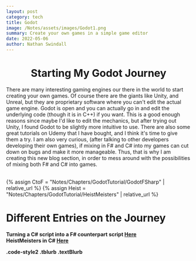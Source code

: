 ```yaml
---
layout: post
category: tech
title: Godot
image: /Notes/assets/images/Godot1.png
summary: Create your own games in a simple game editor
date: 2022-05-06
author: Nathan Swindall
---
```


<link rel="stylesheet" href="/blog-tech/assets/markdown.css">


<div class="textBlurb">

<h1 style="text-align: center"><strong>Starting My Godot Journey</strong></h1>
There are many interesting gaming engines our there in the world to start creating your own games. Of course there are the giants like Unity, and Unreal, but they are proprietary software where you can't edit the actual game engine. Godot is open and you can actually go in and edit the underlying code (though it is in C++) if you want. This is a good enough reasons since maybe I'd like to edit the mechanics, but after trying out Unity, I found Godot to be slightly more intuitive to use. There are also some great tutorials on Udemy that I have bought, and I think it's time to give them a try. I am also very curious, (after talking to other developers developing their own games), if mixing in F# and C# into my games can cut down on bugs and make it more manageable. Thus, that is why I am creating this new blog section, in order to mess around with the possibilities of mixing both F# and C# into games.
</div><br/>

{% assign CtoF = "Notes/Chapters/GodotTutorial/GodotFSharp" | relative_url %} 
{% assign Heist = "Notes/Chapters/GodotTutorial/HeistMeisters" | relative_url %} 

# <strong>Different Entries on the Journey<strong>

<div class="tblurb">
<strong>Turning a C# script into a F# counterpart script</strong>
<strong><a href="{{CtoF}}"> Here </a></strong>
</div>

<div class="tblurb">
<strong>HeistMeisters in C#</strong>
<strong><a href="{{Heist}}"> Here </a></strong>
</div>


.code-style2
.tblurb 
.textBlurb